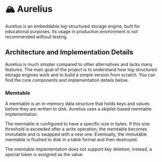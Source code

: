# 🏔️ Aurelius

Aurelius is an embeddable log-structured storage engine, built for educational purposes. Its usage in production environment is not recommended without testing.

## Architecture and Implementation Details

Aurelius is much simpler compared to other alternatives and lacks many features. The main goal of the project is to understand how log-structured storage engines work and to build a simple version from scratch. You can find the core components and implementation details below.

### Memtable

A memtable is an in-memory data structure that holds keys and values before they are written to disk. Aurelius uses a skiplist-based memtable implementation.

The memtable is configured to have a specific size in bytes. If this size threshold is exceeded after a write operation, the memtable becomes immutable and is swapped with a new one. Eventually, the immutable memtable is flushed to disk in a table format and then destroyed.

The memtable implementation does not support key deletion; instead, a special token is assigned as the value.